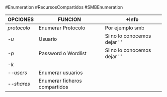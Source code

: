 #Enumeration #RecursosCompartidos #SMBEnumeration 

| OPCIONES    | FUNCION                       | +Info                        |
| ----------- | ----------------------------- | ---------------------------- |
| *protocolo* | Enumerar Protocolo            | Por ejemplo smb              |
| *-u*        | Usuario                       | Si no lo conocemos dejar ' ' |
| *-p*        | Password o Wordlist           | Si no lo conocemos dejar ' ' |
| *-k*        |                               |                              |
| *--users*   | Enumerar usuarios             |                              |
| *--shares*  | Enumerar ficheros compartidos |                              |

